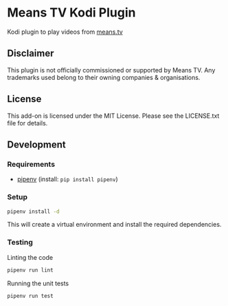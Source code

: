 # Means TV Kodi Plugin

Kodi plugin to play videos from [means.tv](https://means.tv)

## Disclaimer

This plugin is not officially commissioned or supported by Means TV. Any trademarks used belong to their owning companies & organisations.

## License

This add-on is licensed under the MIT License. Please see the LICENSE.txt file for details.

## Development

### Requirements

* [pipenv](https://pypi.org/project/pipenv/) (install: `pip install pipenv`)

### Setup

```bash
pipenv install -d
```

This will create a virtual environment and install the required dependencies.

### Testing

Linting the code

```bash
pipenv run lint
```

Running the unit tests

```bash
pipenv run test
```
